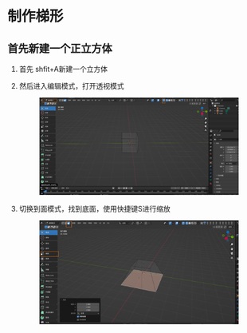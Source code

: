 # 制作梯形

## 首先新建一个正立方体

1. 首先 shfit+A新建一个立方体
2.  然后进入编辑模式，打开透视模式

    <figure><img src="../.gitbook/assets/image (4) (1).png" alt=""><figcaption></figcaption></figure>
3.  切换到面模式，找到底面，使用快捷键S进行缩放

    <figure><img src="../.gitbook/assets/image (5) (1).png" alt=""><figcaption></figcaption></figure>

